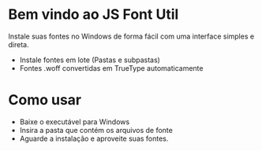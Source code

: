 # Bem vindo ao JS Font Util

Instale suas fontes no Windows de forma fácil com uma interface simples e direta.

 - Instale fontes em lote (Pastas e subpastas)
 - Fontes .woff convertidas em TrueType automaticamente


# Como usar

- Baixe o executável para Windows
- Insira a pasta que contém os arquivos de fonte
- Aguarde a instalação e aproveite suas fontes.